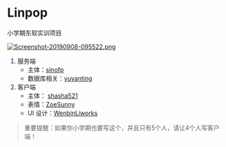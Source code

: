 # Linpop
小学期东软实训项目

[![Screenshot-20190908-095522.png](https://i.postimg.cc/QxPRdk7R/Screenshot-20190908-095522.png)](https://postimg.cc/gnVMMhND)

1. 服务端
   - 主体：[sinofp](https://github.com/sinofp)
   - 数据库相关：[yuyanting](https://github.com/yuyanting)
2. 客户端
   - 主体： [shasha521](https://github.com/shasha521)
   - 表情：[ZoeSunny](https://github.com/ZoeSunny)
   - UI 设计：[WenbinLiworks](https://github.com/WenbinLiworks)

> 重要提醒：如果你小学期也要写这个，并且只有5个人，请让4个人写客户端！